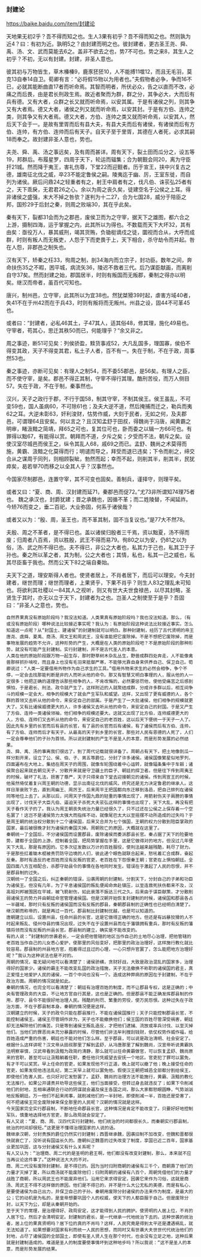 ### 封建论
https://baike.baidu.com/item/封建论

天地果无初2乎？吾不得而知之也。生人3果有初乎？吾不得而知之也。然则孰为近4？曰：有初为近。孰明5之？由封建而明之也。彼封建者，更古圣王尧、舜、禹、汤、文、武而莫能去6之。盖非不欲去之也，势7不可也。势之来8，其生人之初乎？不初，无以有封建。封建，非圣人意也。

彼其初与万物皆生，草木榛榛9，鹿豕狉狉10，人不能搏11噬12，而且无毛羽，莫克13自奉14自卫。荀卿有言：“必将假15物以为用者也。”夫假物者必争，争而16不已，必就其能断曲直17者而听命焉。其智而明者，所伏必众，告之以直而不改，必痛之而后畏，由是君长刑政生焉。故近者聚而为群，群之分，其争必大，大而后有兵有德。又有大者，众群之长又就而听命焉，以安其属。于是有诸侯之列，则其争又有大者焉。德又大者，诸侯之列又就而听命焉，以安其封。于是有方伯、连帅之类，则其争又有大者焉。德又大者，方伯、连帅之类又就而听命焉，以安其人，然后天下会于一。是故有里胥而后有县大夫，有县大夫而后有诸侯，有诸侯而后有方伯、连帅，有方伯、连帅而后有天子。自天子至于里胥，其德在人者死，必求其嗣18而奉之。故封建非圣人意也，势也。

夫尧、舜、禹、汤之事远矣，及有周而甚详。周有天下，裂土田而瓜分之，设五等19，邦群后。布履星罗，四周于天下，轮运而辐集；合为朝觐会同20，离为守臣扞21城。然而降于夷王，害礼伤尊，下堂22而迎觐者。历于宣王，挟中兴复古之德，雄南征北伐之威，卒23不能定鲁侯之嗣。陵夷迄于幽、厉，王室东徙，而自列为诸侯。厥后问鼎24之轻重者有之，射王中肩者有之，伐凡伯、诛苌弘25者有之，天下乖戾，无君君26之心。余以为周之丧久矣，徒建空名于公侯之上耳。得非诸侯之盛强，末大不掉之咎欤？遂判为十二27，合为七国28，威分于陪臣之邦，国殄29于后封之秦，则周之败端30，其在乎此矣。

秦有天下，裂都31会而为之郡邑，废侯卫而为之守宰，据天下之雄图，都六合之上游，摄制四海，运于掌握之内，此其所以为得也。不数载而天下大坏32，其有由矣：亟役万人，暴其威刑，竭其货贿，负锄梃谪戍之徒，圜视而合从，大呼而成群，时则有叛人而无叛吏，人怨于下而吏畏于上，天下相合，杀守劫令而并起。咎在人怨，非郡邑之制失也。

汉有天下，矫秦之枉33，徇周之制，剖34海内而立宗子，封功臣。数年之间，奔命扶伤35之不暇，困平城，病流矢36，陵迟不救者三代。后乃谋臣献画，而离削自守37矣。然而封建之始，郡国居半，时则有叛国而无叛郡，秦制之得亦以明矣。继汉而帝者，虽百代可知也。

唐兴，制州邑，立守宰，此其所以为宜38也。然犹桀猾39时起，虐害方域40者，失41不在于州42而在于兵43，时则有叛将而无叛州。州县之设，固44不可革45也。

或者曰：“封建者，必私46其土，子47其人，适其俗48，修其理，施化49易也。守宰者，苟其心，思迁其秩50而已，何能理乎？”余又非之。

周之事迹，断51可见矣：列侯骄盈，黩货事戎52，大凡乱国多，理国寡，侯伯不得变其政，天子不得变其君，私土子人者，百不有一。失在于制，不在于政，周事然53也。

秦之事迹，亦断可见矣：有理人之制54，而不委55郡邑，是56矣。有理人之臣，而不使守宰，是矣。郡邑不得正其制，守宰不得行其理。酷刑苦役，而万人侧目57。失在于政，不在于制，秦事然也。

汉兴，天子之政行于郡，不行于国58，制其守宰，不制其侯王。侯王虽乱，不可变59也，国人虽病60，不可除61也；及夫大逆不道，然后掩捕而迁之，勒兵而夷62之耳。大逆未彰63，奸利浚财，怙势作威，大刻于民者，无如之何，及夫郡邑，可谓理64且安矣。何以言之？且汉知孟舒于田叔，得魏尚于冯唐，闻黄霸之明审，睹汲黯之简靖，拜65之可也，复其位可也，卧而委之以辑一方66可也。有罪得以黜67，有能得以赏。朝拜而不道，夕斥之矣；夕受而不法，朝斥之矣。设使汉室尽城邑而侯王之，纵令其乱人68，戚69之而已。孟舒、魏尚之术莫得而施，黄霸、汲黯之化莫得而行；明谴而导之，拜受而退已违矣；下令而削之，缔交合从之谋周于同列，则相顾裂眦，勃然而起；幸而不起，则削其半，削其半，民犹瘁矣，曷若举70而移之以全其人乎？汉事然也。

今国家尽制郡邑，连置守宰，其不可变也固矣。善制兵，谨择守，则理平矣。

或者又曰：“夏、商、周、汉封建而延71，秦郡邑而促72。”尤73非所谓知74理75者也。
魏之承汉也，封爵犹建；晋之承魏也，因循不革；而二姓陵替，不闻延祚。今矫76而变之，垂二百祀，大业弥固，何系于诸侯哉？

或者又以为：“殷、周，圣王也，而不革其制，固不当复议也。”是77大不然78。

夫殷、周之不革者，是不得已也。盖以诸侯归殷者三千焉，资以黜夏，汤不得而废；归周者八百焉，资以胜殷，武王不得而易79。徇80之以为安，仍81之以为俗，汤、武之所不得已也。夫不得已，非公之大者也，私其力于己也，私其卫于子孙也。秦之所以革之者，其为制，公之大者也；其情，私也，私其一己之威也，私其尽臣畜于我也。然而公天下82之端自秦始。

夫天下之道，理安斯得人者也。使贤者居上，不肖者居下，而后可以理安。今夫封建者，继世而理；继世而理者，上果贤乎，下果不肖乎？则生人83之理乱未可知也。将欲利其社稷以一84其人之视听，则又有世大夫世食禄邑，以尽其封略，圣贤生于其时，亦无以立于天下，封建者为之也。岂圣人之制使至于是乎？吾固曰：“非圣人之意也，势也。

```
自然界果真没有原始阶段吗？我没法知道。人类果真有原始阶段吗？我也没法知道。那么，（有或没有原始阶段）哪种说法比较接近事实呢？我认为：有原始阶段这种说法比较接近事实。怎么知道这一点呢？从“封国土、建诸侯”的封建制就可以明白。那种封建制，经历了古代贤明的帝王唐尧、虞舜、夏禹、商汤、周文王和周武王，没有谁能把它废除掉。不是不想把它废除掉，而是事物发展的趋势不允许，这种形势的产生，大概是在人类的原始阶段吧？不是原始阶段的那种形势，就没有可能产生封建制。实行封建制，并不是古代圣人的本意。
人类在他的原始阶段跟万物一起生存，那时野草树木杂乱丛生，野兽成群四处奔走，人不能像禽兽那样抓扑啃咬，而且身上也没有毛羽来抵御严寒，不能够光靠自身来供养自己、保卫自己。荀卿说过：“人类一定要借用外物作为自己求生的工具。”借用外物来求生的必然会相争，争个不停，一定会去找那能判断是非的人而听从他的命令。那又有智慧又明白事理的人，服从他的人一定很多；他把正确的道理告诉那些相争的人，不肯改悔的，必然要惩罚他，使他受痛苦之后感到惧怕，于是君长、刑法、政令就产生了。这样附近的人就聚结成群，分成许多群以后，相互间争斗的规模一定会大，相争的规模大了就会产生军队和威望。这样，又出现了更有威德的人，各个群的首领又去听从他的命令，来安定自己的部属。于是产生了一大批诸侯，他们相争的规模就更大了。又有比诸侯威德更大的人，许多诸侯又去听从他的命令，来安定自己的封国。于是又产生了方伯、连帅一类诸侯领袖，他们相争的规模还要大。这就又出现了比方伯，连帅威德更大的人，方伯、连帅们又去听从他的命令，来安定自己的老百姓，这以后天下便统一于天子一人了。因此先有乡里的长官而后有县的长官，有了县的长官而后有诸侯，有了诸侯而后有方伯、连帅，有了方伯、连帅而后才有天子。从最高的天子到乡里的长官，那些对人民有恩德的人死了，人们一定会尊奉他们的子孙为首领。所以说封建制的产生不是圣人的本意，而是形势发展的必然结果。
尧、舜、禹、汤的事离我们很远了，到了周代记载就很详备了。周朝占有天下，把土地像剖瓜一样分割开来，设立了公、侯、伯、子、男五等爵位，分封了许多诸侯。诸侯国像繁星似地罗列，四面遍布在大地上，集结在周天子的周围，就像车轮围绕着中心运转，就像辐条集中于车毂；诸侯聚合起来就去朝见天子，分散开来就是守卫疆土的臣子、朝廷的捍卫者。但是往下传到周夷王的时候，破坏了礼法，损害了尊严，天子只得亲自下堂去迎接朝见的诸侯。传到周宣王的时候，他虽然倚仗着复兴周王朝的功德，显示出南征北伐的威风，终究还是无力决定鲁君的继承人。这样日渐衰败下去，直到周幽王、周厉王，后来周平王把国都向东迁移到洛邑，把自己排列在诸侯同等地位上去了。从那以后，问周天子传国九鼎的轻重的事情出现了，用箭射伤天子肩膀的事情出现了，讨伐天子大臣凡伯、逼迫天子杀死大夫苌弘这样的事情也出现了，天下大乱，再没有把天子看作天子的了。我认为周王朝丧失统治力量已经很久了，只不过还在公侯之上保存着一个空名罢了！这岂不是诸侯势力太强大而指挥不动，就像尾巴太大以至摇摆不动所造成的过失吗？于是周王朝的统治权分散到十二个诸侯国，后来又合并为七个强国，王朝的权力分散到陪臣掌政的国家，最后被很晚才封为诸侯的秦国灭掉。周朝败亡的原因，大概就在这里了。
秦朝统一了全国后，不分诸侯国而设置郡县，废除诸侯而委派郡县长官。秦占据了天下的险要地势，建都于全国的上游，控制着全国，把局势掌握在手里，这是它做得对的地方。但没过几年便天下大乱，那是有原因的。它多次征发数以万计的百姓服役，使刑法越来越残酷，耗尽了财力。于是那些扛着锄木棍被责罚防守边境的人们，彼此递个眼色就联合起来，怒吼着汇合成群，奋起反秦。那时有造反的老百姓而没有反叛的官吏，老百姓在下怨恨秦王朝；官吏在上惧怕朝廷。全国四面八方互相配合，杀郡守劫县令的事情在各地同时发生。错误在于激起了人民的怨恨，并不是郡县制的过失。
汉朝统一了全国之后，纠正秦朝的错误，沿袭周朝的封建制，分割天下，分封自己的子弟和功臣为诸侯王。但没有几年，为了平息诸侯国的叛乱便闻命奔赴镇压，以至连救死扶伤都来不及，汉高祖刘邦被围困在平城，被飞箭射伤，如此衰落不振达三代之久。后来由于谋臣献策，才分散削弱诸侯王的势力并由朝廷命官管理诸侯国。但是汉朝开始恢复封建制的时候，诸侯国和郡县各占一半疆域，那时只有反叛的诸侯国而没有反叛的郡县，秦朝郡县制的正确性也已经明白清楚了。继汉朝而称帝的，就是再过一百代，郡县制比封建制优越，也是可以知道的。
唐朝建立以后，设置州县，任命州县的长官，这是它做得正确的地方。但还是有凶暴狡猾的人不时起来叛乱、侵州夺县的情况出现，过失不在于设置州县而在于藩镇拥有重兵，那时有反叛的藩镇将领而没有反叛的州县长官。郡县制的建立，确实是不能改变的。
有的人说：“封建制的世袭君长，一定会把他管辖的地区当作自己的土地尽心治理，把他管辖的老百姓当作自己的儿女悉心爱护，使那里的风俗变好，把那里的政治治理好，这样施行教化就比较容易。郡县制的州县地方官，抱着得过且过的心理，一心只想升官罢了，怎么能把地方治理好呢？”我认为这种说法也是不对的。
周朝的情况，毫无疑问地可以看清楚了：诸侯骄横，贪财好战，大致是政治混乱的国家多，治理得好的国家少。诸侯的霸主不能改变乱国的政治措施，天子无法撤换不称职的诸侯国的君主，真正爱惜土地爱护人民的诸侯，一百个中间也没有一个。造成这种弊病的原因在于封建制，不在于政治方面。周朝的情况就是如此。
秦朝的情况，也完全可以看清楚了：朝廷有治理百姓的制度，而不让郡县专权，这是正确的；中央有管理政务的大臣，不让地方官自行其是，这也是正确的。但是郡县不能正确发挥郡县制的作用，郡守、县令不能很好地治理人民。残酷的刑罚、繁重的劳役，使万民怨恨。这种过失在于政治方面，不在于郡县制本身。秦朝的情况便是这样。
汉朝建立的时候，天子的政令只能在郡县推行，不能在诸侯国推行；天子只能控制郡县长官，不能控制诸侯王。诸侯王尽管胡作非为，天子也不能撤换他们；侯王国的百姓尽管深受祸害，朝廷却无法解除他们的痛苦。只是等到诸侯王叛乱造反，才把他们逮捕、流放或率兵讨伐、以至灭掉他们。当他们的罪恶尚未充分暴露的时候，尽管他们非法牟利搜刮钱财，依仗权势作威作福，给百姓造成严重的伤害，朝廷也不能对他们怎么样。至于郡县，可以说是政治清明、社会安定了。根据什么这样讲呢？汉文帝从田叔那里了解到孟舒，从冯唐那里了解到魏尚，汉宣帝听说黄霸执法明察审慎，汉武帝看到汲黯为政简约清静，那么就可以任命黄霸做官，可以恢复孟舒、魏尚原来的官职，甚至可以让汲黯躺着任职，委任他只凭威望去安抚一个地区。官吏犯了罪可以罢免，有才干可以奖赏。早上任命的官吏，如果发现他不行正道，晚上就可以撤了他；晚上接受任命的官吏，如果发现他违法乱纪，第二天早上就可以罢免他。假使汉王朝把城邑全部都分割给侯王，即使他们危害人民，也只好对它发愁罢了。孟舒、魏尚的治理方法不能施行，黄霸、汲黯的教化无法推行。如果公开谴责并劝导这些侯王，他们当面接受，但转过身去就违反了；如果下令削减他们的封地，互相串通联合行动的阴谋就会遍及侯王各国之间，那么大家都怒眼圆睁，气势汹汹地反叛朝廷。万一他们不起来闹事，就削减他们的一半封地，即使削减一半，百姓还是受害了，何不把诸侯王完全废除掉来保全那里的人民呢？汉朝的情况就是这样。
今天国家完全实行郡县制，不断地任命郡县长官，这种情况是肯定不能改变了。只要好好地控制军队，慎重地选择地方官吏，那么政局就会安定了。
有人又说：“夏、商、周、汉四代实行封建制，他们统治的时间都很长久，而秦朝实行郡县制，统治的时间却很短。”这更是不懂得治理国家的人说的话。
魏继承汉朝，分封贵族的爵位仍然实行封建制；西晋继承魏，因袭旧制不加改变，但魏和晋都很快就衰亡了，没听说有国运长久的。唐朝纠正魏晋的过失改变了制度，享国已近二百年，国家基业更加巩固，这与分封诸侯又有什么关系呢？
有人又认为：“治理商、周二代的是圣明的君王啊，他们都没有改变封建制，那么，本来就不应当再议论这件事了。”这种说法大大的不对。
商、周二代没有废除封建制，是不得已的。因为当时归附商朝的诸侯有三千个，商朝靠了他们的力量才灭掉了夏，所以商汤就不能废除他们；归附周朝的诸侯有八百个，周朝凭借他们的力量才战胜了商朝，所以周武王也不能废弃他们。沿用它来求得安定，因袭它来作为习俗，这就是商汤、周武王不得不这样做的原因。他们是不得已的，并不是什么大公无私的美德，而是有私心，是要使诸侯为自己出力，并保卫自己的子孙。秦朝用废除分封诸侯的办法来作为制度，是最大的公；它的动机是为私的，是皇帝想要巩固个人的权威，使天下的人都臣服于自己。但是废除分封，以天下为公，却是从秦朝开始的。
至于天下的常理，是治理得好、政局安定，这才能得到人民的拥护。使贤明的人居上位，不肖的人居下位，然后才会清明安定。封建制的君长，是一代继承一代地统治下去的。这种世袭的统治者，居上位的果真贤明吗？居下位的真的不肖吗？这样，人民究竟是得到太平还是遭遇祸乱，就无法知道了。如果想要对国家有利而统一人民的思想，而同时又有世袭大夫世世代代统治他们的封地，占尽了诸侯国的全部国土，即使有圣人贤人生在那个时代，也会没有立足之地，这种后果就是封建制造成的。难道是圣人的制度要使事情坏到这种地步吗？所以我说：“这不是圣人的本意，而是形势发展的结果。
